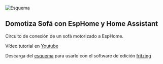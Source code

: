 ![Esquema](esquema.png)

## Domotiza Sofá con EspHome y Home Assistant

Circuito de conexión de un sofá motorizado a EspHome.

Vídeo tutorial en [Youtube](https://youtu.be/RoVCvHmFbas)

Descarga del [esquema](esquema.fzz) para usarlo con el software de edición [fritzing](https://fritzing.org/)
